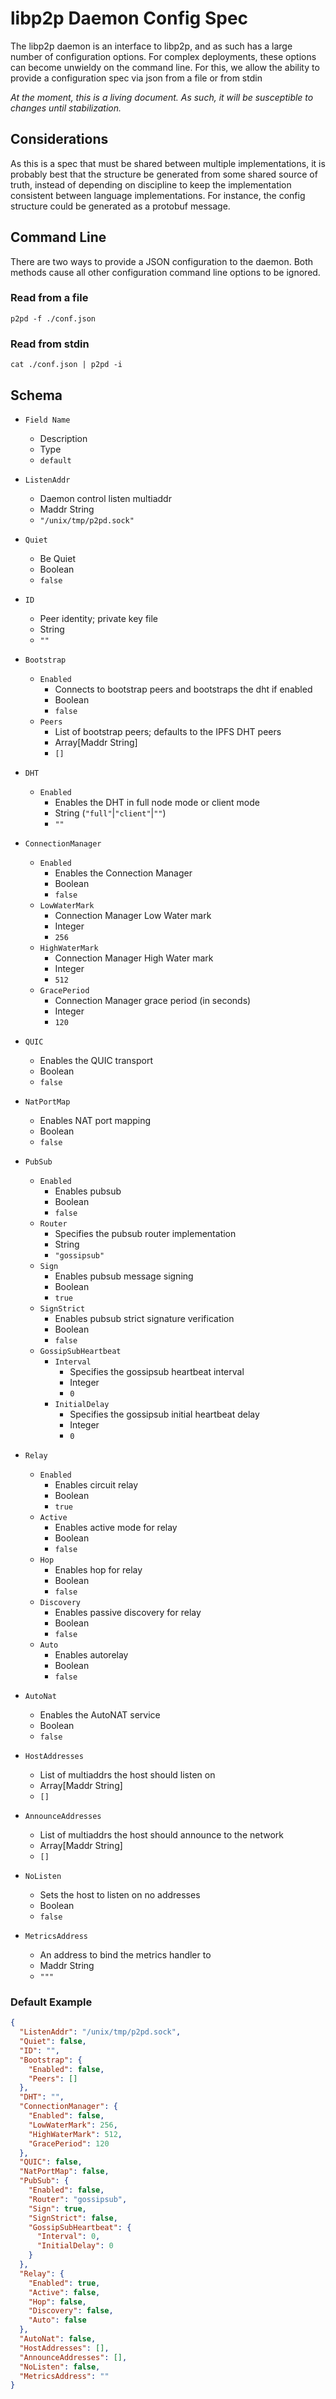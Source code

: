 # libp2p Daemon Config Spec

The libp2p daemon is an interface to libp2p, and as such has a large number of 
configuration options. For complex deployments, these options can become 
unwieldy on the command line. For this, we allow the ability to provide a
configuration spec via json from a file or from stdin

_At the moment, this is a living document. As such, it will be susceptible to
changes until stabilization._

## Considerations

As this is a spec that must be shared between multiple implementations, it is 
probably best that the structure be generated from some shared source of truth,
instead of depending on discipline to keep the implementation consistent 
between language implementations. For instance, the config structure could be 
generated as a protobuf message.

## Command Line

There are two ways to provide a JSON configuration to the daemon. Both methods 
cause all other configuration command line options to be ignored.

### Read from a file
`p2pd -f ./conf.json`

### Read from stdin
`cat ./conf.json | p2pd -i`


## Schema

* `Field Name`
    * Description
    * Type
    * `default`

* `ListenAddr`
    * Daemon control listen multiaddr
    * Maddr String
    * `"/unix/tmp/p2pd.sock"`
* `Quiet`
    * Be Quiet
    * Boolean
    * `false`
* `ID`
    * Peer identity; private key file
    * String
    * `""`
* `Bootstrap`
    * `Enabled`
        * Connects to bootstrap peers and bootstraps the dht if enabled
        * Boolean
        * `false`
    * `Peers`
        * List of bootstrap peers; defaults to the IPFS DHT peers
        * Array[Maddr String]
        * `[]`
* `DHT`
    * `Enabled`
        * Enables the DHT in full node mode or client mode
        * String (`"full"`|`"client"`|`""`)
        * `""`
* `ConnectionManager`
    * `Enabled`
        * Enables the Connection Manager
        * Boolean
        * `false`
    * `LowWaterMark`
        * Connection Manager Low Water mark
        * Integer
        * `256`
    * `HighWaterMark`
        * Connection Manager High Water mark
        * Integer
        * `512`
    * `GracePeriod`
        * Connection Manager grace period (in seconds)
        * Integer
        * `120`
* `QUIC` 
    * Enables the QUIC transport
    * Boolean
    * `false`
* `NatPortMap`
    * Enables NAT port mapping
    * Boolean
    * `false`
* `PubSub`
    * `Enabled`
        * Enables pubsub
        * Boolean
        * `false`
    * `Router`
        * Specifies the pubsub router implementation
        * String
        * `"gossipsub"`
    * `Sign`
        * Enables pubsub message signing
        * Boolean
        * `true`
    * `SignStrict`
        * Enables pubsub strict signature verification
        * Boolean
        * `false`
    * `GossipSubHeartbeat`
        * `Interval`
            * Specifies the gossipsub heartbeat interval
            * Integer
            * `0`
        * `InitialDelay`
            * Specifies the gossipsub initial heartbeat delay
            * Integer
            * `0`
* `Relay`
    * `Enabled`
        * Enables circuit relay
        * Boolean
        * `true`
    * `Active`
        * Enables active mode for relay
        * Boolean
        * `false`
    * `Hop`
        * Enables hop for relay
        * Boolean
        * `false`
    * `Discovery`
        * Enables passive discovery for relay
        * Boolean
        * `false`
    * `Auto`
        * Enables autorelay
        * Boolean
        * `false`
* `AutoNat`
    * Enables the AutoNAT service
    * Boolean
    * `false`
* `HostAddresses`
    * List of multiaddrs the host should listen on
    * Array[Maddr String]
    * `[]`
* `AnnounceAddresses`
    * List of multiaddrs the host should announce to the network
    * Array[Maddr String]
    * `[]`
* `NoListen`
    * Sets the host to listen on no addresses
    * Boolean
    * `false`
* `MetricsAddress`
    * An address to bind the metrics handler to
    * Maddr String
    * `"""`
    
### Default Example

```json
{
  "ListenAddr": "/unix/tmp/p2pd.sock",
  "Quiet": false,
  "ID": "",
  "Bootstrap": {
    "Enabled": false,
    "Peers": []
  },
  "DHT": "",
  "ConnectionManager": {
    "Enabled": false,
    "LowWaterMark": 256,
    "HighWaterMark": 512,
    "GracePeriod": 120
  },
  "QUIC": false,
  "NatPortMap": false,
  "PubSub": {
    "Enabled": false,
    "Router": "gossipsub",
    "Sign": true,
    "SignStrict": false,
    "GossipSubHeartbeat": {
      "Interval": 0,
      "InitialDelay": 0
    }
  },
  "Relay": {
    "Enabled": true,
    "Active": false,
    "Hop": false,
    "Discovery": false,
    "Auto": false
  },
  "AutoNat": false,
  "HostAddresses": [],
  "AnnounceAddresses": [],
  "NoListen": false,
  "MetricsAddress": ""
}
```
